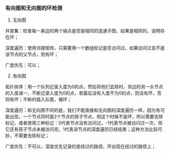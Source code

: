 
### 有向图和无向图的环检测

1. 无向图

并查集：检查每一条边的两个端点是否是相同的连通子图，如果是相同的，说明存在环；

深度遍历：使用邻接矩阵，只需要用一个数组标记是否访问过，如果访问过且不是该节点的父节点，则有环；

广度优先：可以；

2. 有向图

拓扑排序：用一个队列记录入度为0的点，然后将他们去除时，另边的另一头节点的入度减一，不断记录入度为0的点，若最后没有入度不为0的点，则没有环，否则有环；不断的插入队尾，循环；

深度遍历：和无向图不同的是，我们不能直接和无向图的深度遍历一样，因为有可能出现，一个节点同时是2个节点的孩子节点，但这个时候不是环，所以需要去除标记，或者使用三种标记：0代表节点没有访问过，-1代表节点被访问过一次，但它还有孩子节点未被访问完，1代表该节点的深度遍历已经结束；这种方法比较巧妙，不需要去除标记；

广度优先：不可以，深度优先记录的是经过的路径，环出现在经过的路径上；
